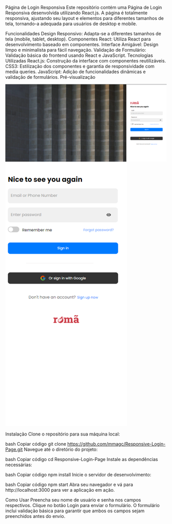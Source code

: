 Página de Login Responsiva
Este repositório contém uma Página de Login Responsiva desenvolvida utilizando React.js. A página é totalmente responsiva, ajustando seu layout e elementos para diferentes tamanhos de tela, tornando-a adequada para usuários de desktop e mobile.

Funcionalidades
Design Responsivo: Adapta-se a diferentes tamanhos de tela (mobile, tablet, desktop).
Componentes React: Utiliza React para desenvolvimento baseado em componentes.
Interface Amigável: Design limpo e minimalista para fácil navegação.
Validação de Formulário: Validação básica do frontend usando React e JavaScript.
Tecnologias Utilizadas
React.js: Construção da interface com componentes reutilizáveis.
CSS3: Estilização dos componentes e garantia de responsividade com media queries.
JavaScript: Adição de funcionalidades dinâmicas e validação de formulários.
Pré-visualização

![Screenshot da Página de Login Responsiva](./src/img/screenshot1.png)
![Screenshot da Página de Login Responsiva](./src/img/screenshot2.png)

Instalação
Clone o repositório para sua máquina local:

bash
Copiar código
git clone https://github.com/mmagc/Responsive-Login-Page.git
Navegue até o diretório do projeto:

bash
Copiar código
cd Responsive-Login-Page
Instale as dependências necessárias:

bash
Copiar código
npm install
Inicie o servidor de desenvolvimento:

bash
Copiar código
npm start
Abra seu navegador e vá para http://localhost:3000 para ver a aplicação em ação.

Como Usar
Preencha seu nome de usuário e senha nos campos respectivos.
Clique no botão Login para enviar o formulário.
O formulário inclui validação básica para garantir que ambos os campos sejam preenchidos antes do envio.